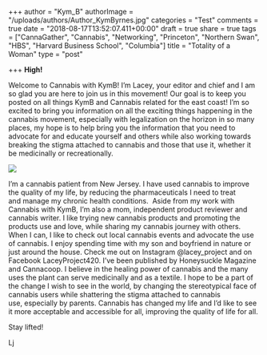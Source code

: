 +++
author = "Kym_B"
authorImage = "/uploads/authors/Author_KymByrnes.jpg"
categories = "Test"
comments = true
date = "2018-08-17T13:52:07.411+00:00"
draft = true
share = true
tags = ["CannaGather", "Cannabis", "Networking", "Princeton", "Northern Swan", "HBS", "Harvard Business School", "Columbia"]
title = "Totality of a Woman"
type = "post"

+++
**High!**

Welcome to Cannabis with KymB! I’m Lacey, your editor and chief and I am so glad you are here to join us in this movement! Our goal is to keep you posted on all things KymB and Cannabis related for the east coast! I’m so excited to bring you information on all the exciting things happening in the cannabis movement, especially with legalization on the horizon in so many places, my hope is to help bring you the information that you need to advocate for and educate yourself and others while also working towards breaking the stigma attached to cannabis and those that use it, whether it be medicinally or recreationally.  
  
![](/uploads/authors/AuthorLacyJae.png)

I’m a cannabis patient from New Jersey. I have used cannabis to improve the quality of my life, by reducing the pharmaceuticals I need to treat and manage my chronic health conditions.  Aside from my work with Cannabis with KymB, I’m also a mom, independent product reviewer and cannabis writer. I like trying new cannabis products and promoting the products use and love, while sharing my cannabis journey with others. When I can, I like to check out local cannabis events and advocate the use of cannabis. I enjoy spending time with my son and boyfriend in nature or just around the house. Check me out on Instagram @lacey_project and on Facebook LaceyProject420. I’ve been published by Honeysuckle Magazine and Cannacoop. I believe in the healing power of cannabis and the many uses the plant can serve medicinally and as a textile. I hope to be a part of the change I wish to see in the world, by changing the stereotypical face of cannabis users while shattering the stigma attached to cannabis use, especially by parents. Cannabis has changed my life and I’d like to see it more acceptable and accessible for all, improving the quality of life for all.

Stay lifted!

Lj